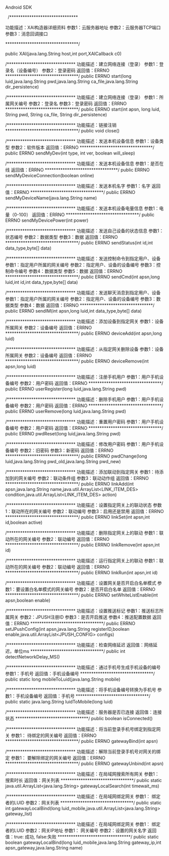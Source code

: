 Android SDK


 
/*******************************

功能描述：XAI构造器详细资料
参数1：云服务器地址
参数2：云服务器TCP端口
参数3：消息回调接口

*********************************/

public XAI(java.lang.String host,int port,XAICallback c0)

/*******************************
功能描述：建立网络连接（登录）
参数1：登录名（设备编号）
参数2：登录密码
返回值：ERRNO
*********************************/
public ERRNO start(long luid,java.lang.String pwd,java.lang.String ca_file,java.lang.String dir_persistence)

/*******************************
功能描述：建立网络连接（登录）
参数1：所属网关编号
参数2：登录名
参数3：登录密码
返回值：ERRNO
*********************************/
public ERRNO start(int apsn, long luid, String pwd, String ca_file, String dir_persistence)

/*******************************
功能描述：链接注销
*********************************/
public void close()


/*******************************
功能描述：发送本机设备信息
参数1：设备类型
参数2：软件版本
返回值：ERRNO
*********************************/
public ERRNO sendMyDev(int type, int ver, boolean will_sleep)

/*******************************
功能描述：发送本机设备信息
参数1：是否在线
返回值：ERRNO
*********************************/
public ERRNO sendMyDeviceConnection(boolean online)

/*******************************
功能描述：发送本机名字
参数1：名字
返回值：ERRNO
*********************************/
public ERRNO sendMyDeviceName(java.lang.String name)

/*******************************
功能描述：发送本机设备电量信息
参数1：电量（0-100）
返回值：ERRNO
*********************************/
public ERRNO sendMyDevicePower(int power)

/*******************************
功能描述：发送自己设备的状态信息
参数1：状态编号
参数2：数据类型
参数3：数据
返回值：ERRNO
*********************************/
public ERRNO sendStatus(int id,int data_type,byte[] data)

/*******************************
功能描述：发送控制命令到指定用户、设备
参数1：指定用户所属的网关编号
参数2：指定用户、设备的设备编号
参数3：控制命令编号
参数4：数据类型
参数5：数据
返回值：ERRNO
*********************************/
public ERRNO sendCmd(int apsn,long luid,int id,int data_type,byte[] data)

/*******************************
功能描述：发送聊天消息到指定用户、设备
参数1：指定用户所属的网关编号
参数2：指定用户、设备的设备编号
参数3：数据类型
参数4：数据
返回值：ERRNO
*********************************/
public ERRNO sendIM(int apsn,long luid,int data_type,byte[] data)

/*******************************
功能描述：添加设备到指定网关
参数1：设备所属网关
参数2：设备编号
返回值：ERRNO
*********************************/
public ERRNO deviceAdd(int apsn,long luid)

/*******************************
功能描述：从指定网关删除设备
参数1：设备所属网关
参数2：设备编号
返回值：ERRNO
*********************************/
public ERRNO deviceRemove(int apsn,long luid)

/*******************************
功能描述：注册手机用户
参数1：用户手机设备编号
参数2：用户密码
返回值：ERRNO
*********************************/
public ERRNO userRegister(long luid,java.lang.String pwd)

/*******************************
功能描述：删除手机用户
参数1：用户手机设备编号
参数2：用户密码
返回值：ERRNO
*********************************/
public ERRNO userRemove(long luid,java.lang.String pwd)

/*******************************
功能描述：重置用户密码
参数1：用户手机设备编号
参数2：用户密码
返回值：ERRNO
*********************************/
public ERRNO pwdReset(long luid,java.lang.String pwd)

/*******************************
功能描述：修改用户密码
参数1：用户手机设备编号
参数2：旧密码
参数3：新密码
返回值：ERRNO
*********************************/
public ERRNO pwdChange(long luid,java.lang.String pwd_old,java.lang.String pwd_new)

/*******************************
功能描述：添加联动到指定网关
参数1：待添加到的网关编号
参数2：联动条件组
参数3：联动动作组
返回值：ERRNO
*********************************/
public ERRNO linkAdd(int apsn,java.lang.String name,java.util.ArrayList<LINK_ITEM_DES> condition,java.util.ArrayList<LINK_ITEM_DES> action)

/*******************************
功能描述：设置指定网关上的联动状态
参数1：联动所在的网关编号
参数2：联动编号
参数3：启用还是禁用
返回值：ERRNO
*********************************/
public ERRNO linkSet(int apsn,int id,boolean active)

/*******************************
功能描述：删除指定网关上的联动
参数1：联动所在的网关编号
参数2：联动编号
返回值：ERRNO
*********************************/
public ERRNO linkRemove(int apsn,int id)

/*******************************
功能描述：运行指定网关上的联动
参数1：联动所在的网关编号
参数2：联动编号
返回值：ERRNO
*********************************/
public ERRNO linkRun(int apsn,int id)

/*******************************
功能描述：设置网关是否开启白名单模式
参数1：要设置白名单模式的网关编号
参数2：是否开启白名单
返回值：ERRNO
*********************************/
public ERRNO setWhiteListEnable(int apsn,boolean enable)

/*******************************
功能描述：设置推送标记
参数1：推送标志所属网关
参数2：JPUSH注册ID
参数3：是否开启推送
参数4：推送配置数据
返回值：ERRNO
*********************************/
public ERRNO setJPushConfig(int apsn,java.lang.String registerID,boolean enable,java.util.ArrayList<JPUSH_CONFIG> configs)

/*******************************
功能描述：检查网络延迟
返回值：网络延迟，单位ms
*********************************/
public int detectNetworkDelay_MS()

/*******************************
功能描述：通过手机号生成手机设备的编号
参数1：手机号
返回值：手机设备编号
*********************************/
public static long mobileToLuid(java.lang.String mobile)

/*******************************
功能描述：将手机设备编号转换为手机号
参数1：手机设备编号
返回值：手机号
*********************************/
public static java.lang.String luidToMobile(long luid)

/*******************************
功能描述：服务器是否已连接
返回值：连接状态
*********************************/
public boolean isConnected()

/*******************************
功能描述：将当前登录手机号绑定到指定网关
参数1： 待绑定的网关编号
返回值：ERRNO
*********************************/
public ERRNO gatewayBind(int apsn)

/*******************************
功能描述：解除当前登录手机号对网关的绑定
参数1： 要解除绑定的网关编号
返回值：ERRNO
*********************************/
public ERRNO gatewayUnbind(int apsn)

/*******************************
功能描述：在局域网搜索所有网关
参数1： 搜索时长
返回值：网关列表
*********************************/
public static java.util.ArrayList<java.lang.String> gatewayLocalSearch(int timewait_ms)

/*******************************
功能描述：在局域网绑定网关
参数1： 绑定者的LUID
参数2：网关列表
*********************************/
public static int gatewayLocalBind(long luid_mobile,java.util.ArrayList<java.lang.String> gateway_list)

/*******************************
功能描述：在局域网绑定网关
参数1： 绑定者的LUID
参数2：网关IP地址
参数1： 网关编号
参数2：设置的网关名字
返回值：true: 成功, false:失败
*********************************/
public static boolean gatewayLocalBind(long luid_mobile,java.lang.String gateway_ip,int apsn_gateway,java.lang.String name)

